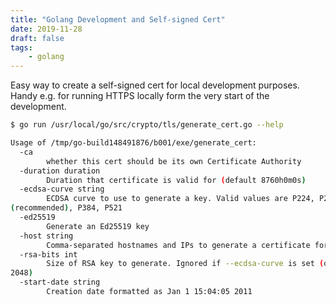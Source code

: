 ```yaml
---
title: "Golang Development and Self-signed Cert"
date: 2019-11-28
draft: false
tags:
    - golang
---
```


Easy way to create a self-signed cert for local development purposes. Handy e.g. 
for running HTTPS locally form the very start of the development.

```bash
$ go run /usr/local/go/src/crypto/tls/generate_cert.go --help

Usage of /tmp/go-build148491876/b001/exe/generate_cert:
  -ca
        whether this cert should be its own Certificate Authority
  -duration duration
        Duration that certificate is valid for (default 8760h0m0s)
  -ecdsa-curve string
        ECDSA curve to use to generate a key. Valid values are P224, P256 
(recommended), P384, P521
  -ed25519
        Generate an Ed25519 key
  -host string
        Comma-separated hostnames and IPs to generate a certificate for
  -rsa-bits int
        Size of RSA key to generate. Ignored if --ecdsa-curve is set (default 
2048)
  -start-date string
        Creation date formatted as Jan 1 15:04:05 2011
```

